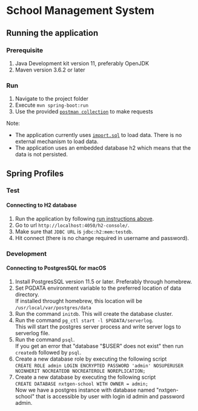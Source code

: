 # School Management System

## Running the application
### Prerequisite
1. Java Development kit version 11, preferably OpenJDK
2. Maven version 3.6.2 or later
### Run
1. Navigate to the project folder
2. Execute `mvn spring-boot:run`
3. Use the provided [`postman collection`](./postman/School%20Management%20System.postman_collection.json) to make requests

Note: 
- The application currently uses [`import.sql`](./src/main/resources/import.sql) to load data. There is no external mechanism to load data.  
- The application uses an embedded database h2 which means that the data is not persisted.

## Spring Profiles

### Test  
#### Connecting to H2 database
1. Run the application by following [run instructions above](#run).
2. Go to url `http://localhost:4050/h2-console/`.
3. Make sure that `JDBC URL` is `jdbc:h2:mem:testdb`.
4. Hit connect (there is no change required in username and password).

### Development
#### Connecting to PostgresSQL for macOS
1. Install PostgresSQL version 11.5 or later. Preferably through homebrew.  
2. Set PGDATA environment variable to the preferred location of data directory.  
If installed throught homebrew, this location will be `/usr/local/var/postgres/data`
3. Run the command `initdb`. This will create the database cluster.
4. Run the command `pg_ctl start -l $PGDATA/serverlog`.  
This will start the postgres server process and write server logs to serverlog file.
5. Run the command `psql`.  
If you get an error that "database "$USER" does not exist" then run `createdb` followed by `psql`.
6. Create a new database role by executing the following script  
`CREATE ROLE admin LOGIN ENCRYPTED PASSWORD 'admin' NOSUPERUSER NOINHERIT NOCREATEDB NOCREATEROLE NOREPLICATION;`
7. Create a new database by executing the following script  
`CREATE DATABASE nxtgen-school WITH OWNER = admin;`  
Now we have a postgres instance with database named "nxtgen-school" that is accessible by user with login id admin and password admin.  